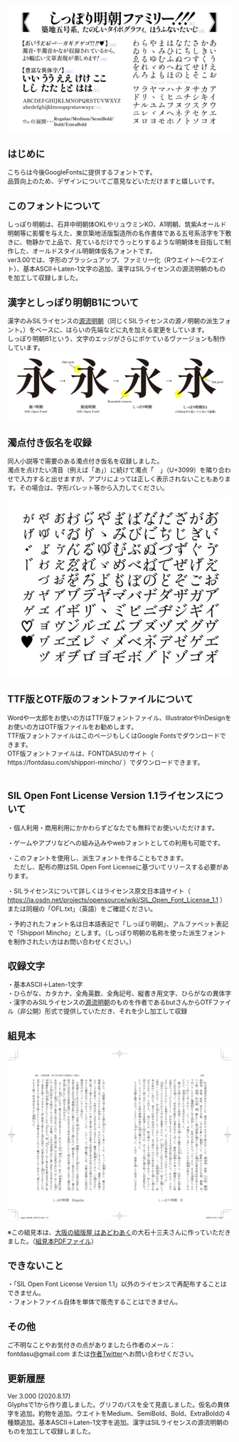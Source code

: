 <img src="./sample1.jpg" />

<h2>はじめに</h2>
こちらは今後GoogleFontsに提供するフォントです。<br />
品質向上のため、デザインについてご意見などいただけますと嬉しいです。

<h2>このフォントについて</h2>
しっぽり明朝は、石井中明朝体OKLやリュウミンKO、A1明朝、筑紫Aオールド明朝等に影響を与えた、東京築地活版製造所の名作書体である五号系活字を下敷きに、物静かで上品で、見ているだけでうっとりするような明朝体を目指して制作した、オールドスタイル明朝体仮名フォントです。<br />
ver3.00では、字形のブラッシュアップ、ファミリー化（Rウエイト〜Eウエイト）、基本ASCII＋Laten-1文字の追加、漢字はSILライセンスの源流明朝のものを加工して収録しました。<br />

<h2>漢字としっぽり明朝B1について</h2>
漢字のみSILライセンスの<a href="https://github.com/ButTaiwan/genryu-font" target="_blank">源流明朝</a>（同じくSILライセンスの源ノ明朝の派生フォント。）をベースに、はらいの先端などに丸を加える変更をしています。<br />
しっぽり明朝B1という、文字のエッジがさらにボケているヴァージョンも制作しています。<br />

<img src="./sample3.png" />

<h2>濁点付き仮名を収録</h2>

同人小説等で需要のある濁点付き仮名を収録しました。<br />
濁点を点けたい清音（例えば「あ」）に続けて濁点「゙　」（U+3099）を隣り合わせで入力すると出せますが、アプリによっては正しく表示されないこともあります。その場合は、字形パレット等から入力してください。<br />

<img src="./sample4.png" />

<h2>TTF版とOTF版のフォントファイルについて</h2>
Wordや一太郎をお使いの方はTTF版フォントファイル、IllustratorやInDesignをお使いの方はOTF版ファイルをお勧めします。<br />
TTF版フォントファイルはこのページもしくはGoogle Fontsでダウンロードできます。<br />
OTF版フォントファイルは、FONTDASUのサイト（ https://fontdasu.com/shippori-mincho/ ）でダウンロードできます。<br />
　
<h2>SIL Open Font License Version 1.1ライセンスについて</h2>

・個人利用・商用利用にかかわらずどなたでも無料でお使いいただけます。<br />

・ゲームやアプリなどへの組み込みやwebフォントとしての利用も可能です。<br />

・このフォントを使用し、派生フォントを作ることもできます。<br />
　ただし、配布の際はSIL Open Font Licenseに基づいてリリースする必要があります。<br />

・SILライセンスについて詳しくはライセンス原文日本語サイト（ https://ja.osdn.net/projects/opensource/wiki/SIL_Open_Font_License_1.1 ）または同梱の「OFL.txt」（英語）をご確認ください。<br />

・予約されたフォント名は日本語表記で「しっぽり明朝」、アルファベット表記で「Shippori Mincho」とします。（しっぽり明朝の名称を使った派生フォントを制作されたい方はお問い合わせください。）<br />

<h2>収録文字</h2>
・基本ASCII＋Laten-1文字<br />
・ひらがな、カタカナ、全角英数、全角記号、縦書き用文字、ひらがなの異体字<br />
・漢字のみSILライセンスの<a href="https://github.com/ButTaiwan/genryu-font" target="_blank">源流明朝</a>のものを作者であるbutさんからOTFファイル（非公開）形式で提供していただき、それを少し加工して収録

<h2>組見本</h2>
<img src="./sample2.png" />

※この組見本は、<a href="http://works014.hatenablog.com/" target="_blank">大阪の組版屋 はあどわあく</a>の大石十三夫さんに作っていただきました。（<a href="./sample2.pdf" target="_blank">組見本PDFファイル</a>）<br />
<h2>できないこと</h2>
・「SIL Open Font License Version 1.1」以外のライセンスで再配布することはできません。<br />
・フォントファイル自体を単体で販売することはできません。<br />


<h2>その他</h2>
ご不明なことやお気付きの点がありましたら作者のメール：fontdasu@gmail.com
または<a href="https://twitter.com/fontdasu" target="_blank">作者Twitter</a>へお問い合わせください。<br />


<h2>更新履歴</h2>
Ver 3.000 (2020.8.17)<br />
Glyphsで1から作り直しました。グリフのパスを全て見直しました。仮名の異体字を追加。約物を追加。ウエイトをMedium、SemiBold、Bold、ExtraBoldの４種類追加。基本ASCII＋Laten-1文字を追加。漢字はSILライセンスの源流明朝のものを加工して収録しました。<br />


